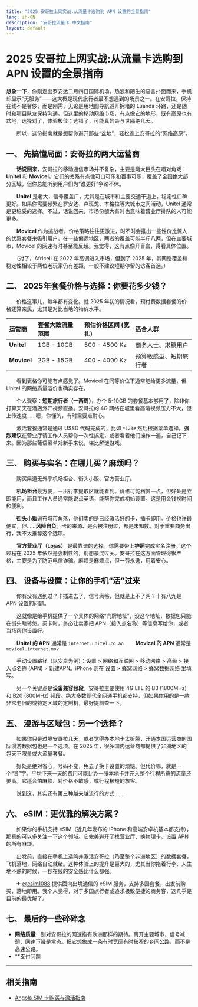 ```yaml
---
title: "2025 安哥拉上网实战:从流量卡选购到 APN 设置的全景指南"
lang: zh-CN
description: "安哥拉流量卡 中文指南"
layout: default
---
```

# 2025 安哥拉上网实战:从流量卡选购到 APN 设置的全景指南

**想象一下**，你刚走出罗安达二月四日国际机场，热浪和陌生的语言扑面而来，手机却显示“无服务”——这大概是现代旅行者最不想遇到的场景之一。在安哥拉，保持在线不是奢侈，而是刚需，无论是用地图导航避开拥堵的 Luanda 环路，还是随时和项目队友保持沟通。但这里的移动网络市场，有点像它的地形，既有高原也有盆地，选择对了，体验极佳；选错了，可能真的会与世隔绝几天。

　　所以，这份指南就是想帮你避开那些“盆地”，轻松连上安哥拉的“网络高原”。

## 一、 先搞懂局面：安哥拉的两大运营商

　　**话说回来**，安哥拉的移动通信市场并不复杂，主要是两大巨头在唱对角戏：**Unitel** 和 **Movicel**。它们的关系有点像可口可乐和百事可乐，覆盖了全国绝大部分区域，但你总能听到用户们为“谁更好”争论不休。

　　**Unitel** 是老大，信号覆盖广，尤其是在城市和主要交通干道上，稳定性口碑更好。如果你需要频繁在罗安达、卢班戈、本格拉等大城市之间活动，Unitel 通常是更稳妥的选择。不过，话说回来，市场份额大有时也意味着营业厅排队的人可能更多。

　　**Movicel** 作为挑战者，价格策略往往更激进，时不时会推出一些性价比惊人的优惠套餐来吸引用户。在一些偏远地区，两者的覆盖可能半斤八两，但在主要城市，Movicel 的网速有时甚至能反超。我觉得，这有点像开盲盒，得看具体位置。

　　（对了，Africell 在 2022 年高调进入市场，但到了 2025 年，其网络覆盖和稳定性相较于两位老玩家仍有差距，一般不建议短期停留的访客首选。）

## 二、 2025年套餐价格与选择：你要花多少钱？

　　价格这事儿，每年都有变化。就 2025 年初的情况看，预付费数据套餐的价格还算亲民，尤其是对比当地的物价水平。

| 运营商 | 套餐大致流量范围 | 预估价格区间 (宽扎) | 适合人群 |
| :--- | :--- | :--- | :--- |
| **Unitel** | 1GB - 10GB | 500 - 4500 Kz | 商务人士、求稳用户 |
| **Movicel** | 2GB - 15GB | 400 - 4000 Kz | 预算敏感型、短期旅行者 |

　　看到表格你可能有点感觉了。Movicel 在同等价位下通常能给更多流量，但 Unitel 的网络质量溢价也确实存在。

　　个人观察：**短期旅行者（一两周）**，办个 5-10GB 的套餐基本够用了，除非你打算天天在酒店外开视频直播。安哥拉的 4G 网络在城里看高清视频压力不大，但上传速度……嗯，你懂的，有时需要点耐心。

　　激活套餐通常是通过 USSD 代码完成的，比如 `*123#` 然后根据菜单选择。**强烈建议**在营业厅请工作人员帮你一次性搞定，或者看着他们操作一遍，自己记下来。因为那些葡语菜单对新手来说，堪比解谜游戏。

## 三、 购买与实名：在哪儿买？麻烦吗？

　　购买渠道无外乎机场柜台、街头小贩、官方营业厅。

　　**机场柜台**最方便，一出行李提取区就能看到。价格可能稍贵一点，但好处是立即能用，而且工作人员通常能说点英语，能帮你完成初始设置。这是用金钱换时间和便利。

　　**街头小贩**遍布城市角落，他们卖的是已经激活好的卡，插卡即用。价格也许最便宜，但……**风险自负**。卡的来源、是否被注册过，都是未知数。对于重要商务出行，我不太推荐这个选项。

　　**官方营业厅（Lojas）** 是最靠谱的选择。你需要带上**护照**完成实名注册。这个过程在 2025 年依然是强制性的，别想蒙混过关。安哥拉在这方面管理得很严格，主要是为了防范电信诈骗。麻烦是麻烦点，但一劳永逸，用着安心。

## 四、 设备与设置：让你的手机“活”过来

　　你有没有遇到过？卡插进去了，信号满格，但就是上不了网？十有八九是 APN 设置的问题。

　　这就像是给手机提供了一个具体的网络“门牌地址”，没这个地址，数据包只能在街头瞎转悠。买卡时，务必让卖家把 APN（接入点名称）等信息写给你，或者当场帮你设置好。

　　**Unitel 的 APN** 通常是 `internet.unitel.co.ao`
　　**Movicel 的 APN** 通常是 `movicel.internet.mov`

　　手动设置路径（以安卓为例）：设置 > 网络和互联网 > 移动网络 > 高级 > 接入点名称 (APN) > 新建APN。iPhone 则在 设置 > 蜂窝网络 > 蜂窝数据网络 里填写。

　　另一个关键点是**设备兼容频段**。安哥拉主要使用 4G LTE 的 B3 (1800MHz) 和 B20 (800MHz) 频段。绝大多数现代全网通手机都支持，但如果你用的是一款非常老旧的或特定区域的定制机，最好提前查一下。

## 五、 漫游与区域包：另一个选择？

　　如果你只是过境安哥拉几天，或者觉得办本地卡太折腾，开通本国运营商的国际漫游数据包也是一个选项。在 2025 年，很多国内运营商都提供了非洲地区的包天不限量或大流量套餐。

　　好处是绝对省心，号码不变，免去了换卡设置的烦恼。但代价嘛，就是一个“贵”字。平均下来一天的费用可能比办一张本地卡并充入整个行程所需的流量还要高。它适合怕麻烦、对价格不敏感，或行程极短的旅客。

　　说到这，其实还有第三种越来越流行的方式……

## 六、 eSIM：更优雅的解决方案？

　　如果你的手机支持 eSIM（近几年发布的 iPhone 和高端安卓机基本都支持），那真的可以多关注一下这个领域。它完美避开了找营业厅、换物理卡、设置 APN 的所有麻烦。

　　出发前，直接在手机上选购并激活安哥拉（乃至整个非洲地区）的数据套餐，飞机落地，网络自动就绪。这种体验上的提升是巨大的，尤其当你拖着行李、人生地不熟的时候，一秒在线的安全感比什么都强。

　　✈ [@esim1088](https://t.me/s/esim1088) 提供面向出境通信的 eSIM 服务，支持多国套餐，出发前购买，落地即用。我个人觉得，对于多国旅行者或追求极致便捷的商务客，这几乎是目前的最优解了。

## 七、 最后的一些碎碎念

  *   **网络质量**：别对安哥拉的网速抱有欧洲那样的期待。离开主要城市，信号减弱、网速下降是常态。把它想象成一条有时宽阔有时狭窄的乡间公路，而不是高速公路。
  *   **支付问题

<!-- crosslink -->
---

## 相关指南

- [Angola SIM 卡购买与激活指南](https://faciylike.github.io/angola-sim-guides)
